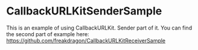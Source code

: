 # CallbackURLKitSenderSample
This is an example of using CallbackURLKit. Sender part of it.
You can find the second part of example here: 
https://github.com/freakdragon/CallbackURLKitReceiverSample
